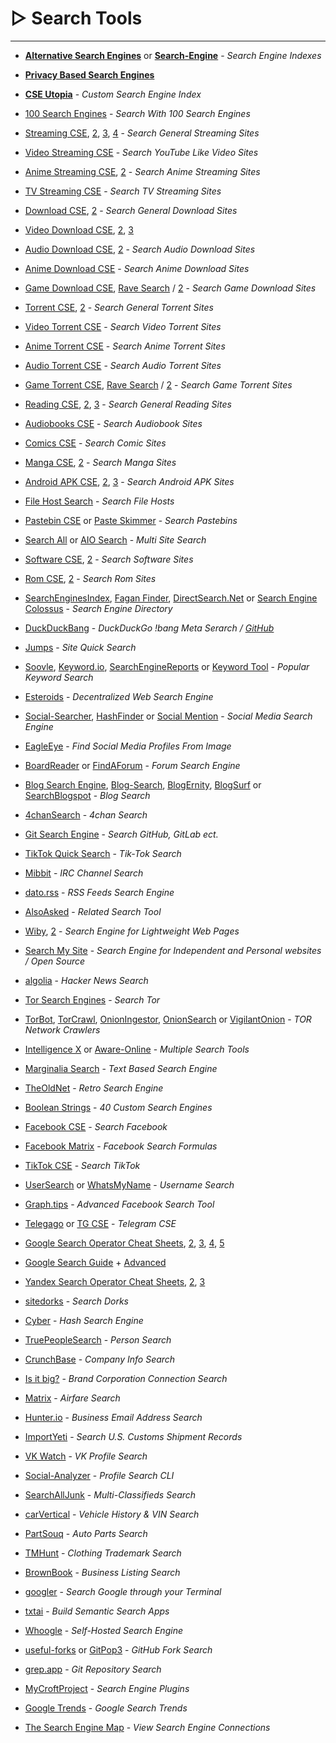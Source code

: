 # ▷ Search Tools

---

-   **[Alternative Search Engines](https://www.reddit.com/r/FREEMEDIAHECKYEAH/wiki/storage#wiki_alternative_search_engines)** or **[Search-Engine](https://start.me/p/wM7y15/search-engine)** - _Search Engine Indexes_
-   **[Privacy Based Search Engines](https://www.reddit.com/r/FREEMEDIAHECKYEAH/wiki/adblock-vpn-privacy#wiki_.25B7_search_engines)**
-   **[CSE Utopia](https://start.me/p/EL84Km/cse-utopia)** - _Custom Search Engine Index_
-   [100 Search Engines](https://www.100searchengines.com/) - _Search With 100 Search Engines_
-   [Streaming CSE](https://cse.google.com/cse?cx=006516753008110874046:cfdhwy9o57g#gsc.tab=0), [2](https://cse.google.com/cse?cx=006516753008110874046:o0mf6t-ugea#gsc.tab=0), [3](https://cse.google.com/cse?cx=98916addbaef8b4b6), [4](https://cse.google.com/cse?cx=0199ade0b25835f2e) - _Search General Streaming Sites_
-   [Video Streaming CSE](https://cse.google.com/cse?cx=006516753008110874046:6v9mqdaai6q#gsc.tab=0) - _Search YouTube Like Video Sites_
-   [Anime Streaming CSE](https://cse.google.com/cse?cx=006516753008110874046:vzcl7wcfhei), [2](https://cse.google.com/cse?cx=006516753008110874046:mrfarx7-dxu) - _Search Anime Streaming Sites_
-   [TV Streaming CSE](https://cse.google.com/cse?cx=006516753008110874046:hrhinud6efg) - _Search TV Streaming Sites_
-   [Download CSE](https://cse.google.com/cse?cx=006516753008110874046:1ugcdt3vo7z), [2](https://cse.google.com/cse?cx=006516753008110874046:reodoskmj7h) - _Search General Download Sites_
-   [Video Download CSE](https://cse.google.com/cse?cx=006516753008110874046:wevn3lkn9rr), [2](https://cse.google.com/cse?cx=89f2dfcea452fc451), [3](https://cse.google.com/cse?cx=aab218d0aa53e3578)
-   [Audio Download CSE](https://cse.google.com/cse?cx=006516753008110874046:ibmyuhh72io), [2](https://cse.google.com/cse?cx=006516753008110874046:ohobg3wvr_w) - _Search Audio Download Sites_
-   [Anime Download CSE](https://cse.google.com/cse?cx=006516753008110874046:osnah6w0yw8) - _Search Anime Download Sites_
-   [Game Download CSE](https://cse.google.com/cse?cx=006516753008110874046:cbjowp5sdqg), [Rave Search](https://idleendeavor.github.io/gamesearch/) / [2](https://ravegamesearch.pages.dev/) - _Search Game Download Sites_
-   [Torrent CSE](https://cse.google.com/cse?cx=006516753008110874046:0led5tukccj), [2](https://cse.google.com/cse?cx=006516753008110874046:kh3piqxus6n) - _Search General Torrent Sites_
-   [Video Torrent CSE](https://cse.google.com/cse?cx=006516753008110874046:gaoebxgop7j) - _Search Video Torrent Sites_
-   [Anime Torrent CSE](https://cse.google.com/cse?cx=006516753008110874046:lamzt6ls4iz) - _Search Anime Torrent Sites_
-   [Audio Torrent CSE](https://cse.google.com/cse?cx=006516753008110874046:v75cyb4ci55) - _Search Audio Torrent Sites_
-   [Game Torrent CSE](https://cse.google.com/cse?cx=006516753008110874046:pobnsujblyx), [Rave Search](https://idleendeavor.github.io/gamesearch/) / [2](https://ravegamesearch.pages.dev/) - _Search Game Torrent Sites_
-   [Reading CSE](https://cse.google.com/cse?cx=006516753008110874046:s9ddesylrm8), [2](https://cse.google.com/cse?cx=006516753008110874046:rc855wetniu), [3](https://cse.google.com/cse?cx=c46414ccb6a943e39) - _Search General Reading Sites_
-   [Audiobooks CSE](https://cse.google.com/cse?cx=006516753008110874046:cwbbza56vhd) - _Search Audiobook Sites_
-   [Comics CSE](https://cse.google.com/cse?cx=006516753008110874046:p4hgytyrohg) - _Search Comic Sites_
-   [Manga CSE](https://cse.google.com/cse?cx=006516753008110874046:4im0fkhej3z), [2](https://cse.google.com/cse?cx=006516753008110874046:a5mavctjnsc#gsc.tab=0) - _Search Manga Sites_
-   [Android APK CSE](https://cse.google.com/cse?cx=e0d1769ccf74236e8), [2](https://cse.google.com/cse?cx=73948689c2c206528), [3](https://cse.google.com/cse?cx=a805854b6a196d6a6) - _Search Android APK Sites_
-   [File Host Search](https://cse.google.com/cse?cx=90a35b59cee2a42e1) - _Search File Hosts_
-   [Pastebin CSE](https://cse.google.com/cse?cx=0cd79b819f26af9d0) or [Paste Skimmer](https://sites.google.com/view/l33tech/tools/pasteskimmer) - _Search Pastebins_
-   [Search All](https://www.searchall.net/) or [AIO Search](https://www.aiosearch.com/) - _Multi Site Search_
-   [Software CSE](https://cse.google.com/cse?cx=57b3962509047447e), [2](https://cse.google.com/cse?cx=ec7d33ef358ae1b65) - _Search Software Sites_
-   [Rom CSE](https://cse.google.com/cse?cx=f47f68e49301a07ac), [2](https://cse.google.com/cse?cx=744926a50bd7eb010) - _Search Rom Sites_
-   [SearchEnginesIndex](https://www.searchenginesindex.com/), [Fagan Finder](https://www.faganfinder.com/), [DirectSearch.Net](http://www.directsearch.net/) or [Search Engine Colossus](https://www.searchenginecolossus.com/) - _Search Engine Directory_
-   [DuckDuckBang](https://mosermichael.github.io/duckduckbang/html/main.html) - _DuckDuckGo !bang Meta Serarch / [GitHub](https://github.com/MoserMichael/duckduckbang)_
-   [Jumps](https://jumps.io/) - _Site Quick Search_
-   [Soovle](https://soovle.com/), [Keyword.io](http://www.keyword.io/), [SearchEngineReports](https://searchenginereports.net/) or [Keyword Tool](https://keywordtool.io/) - _Popular Keyword Search_
-   [Esteroids](https://esteroids.eth.limo/#) - _Decentralized Web Search Engine_
-   [Social-Searcher](https://www.social-searcher.com/), [HashFinder](https://www.hashfinder.xyz/) or [Social Mention](http://socialmention.com/) - _Social Media Search Engine_  
    
-   [EagleEye](https://github.com/ThoughtfulDev/EagleEye) - _Find Social Media Profiles From Image_
-   [BoardReader](https://boardreader.com/) or [FindAForum](https://www.findaforum.net/Home/Search/) - _Forum Search Engine_
-   [Blog Search Engine](http://www.blogsearchengine.org/), [Blog-Search](https://www.blog-search.com/), [BlogErnity](http://www.bloggernity.com/), [BlogSurf](https://blogsurf.io/) or [SearchBlogspot](https://www.searchblogspot.com/) - _Blog Search_
-   [4chanSearch](https://4chansearch.com/) - _4chan Search_
-   [Git Search Engine](https://zzollo.co/) - _Search GitHub, GitLab ect._
-   [TikTok Quick Search](https://www.osintcombine.com/tiktok-quick-search) - _Tik-Tok Search_
-   [Mibbit](https://search.mibbit.com/) - _IRC Channel Search_
-   [dato.rss](https://datorss.com/) - _RSS Feeds Search Engine_
-   [AlsoAsked](https://alsoasked.com/) - _Related Search Tool_
-   [Wiby](https://wiby.org/), [2](https://wiby.me/) - _Search Engine for Lightweight Web Pages_
-   [Search My Site](https://searchmysite.net/) - _Search Engine for Independent and Personal websites / Open Source_
-   [algolia](https://hn.algolia.com/) - _Hacker News Search_
-   [Tor Search Engines](https://www.reddit.com/r/FREEMEDIAHECKYEAH/wiki/storage#wiki_tor_search_engines) - _Search Tor_
-   [TorBot](https://github.com/DedSecInside/TorBot), [TorCrawl](https://github.com/james04gr/TorCrawl.py), [OnionIngestor](https://github.com/danieleperera/OnionIngestor), [OnionSearch](https://github.com/megadose/OnionSearch) or [VigilantOnion](https://github.com/andreyglauzer/VigilantOnion) - _TOR Network Crawlers_
-   [Intelligence X](https://intelx.io/tools) or [Aware-Online](https://www.aware-online.com/en/osint-tools/) - _Multiple Search Tools_
-   [Marginalia Search](https://search.marginalia.nu/) - _Text Based Search Engine_
-   [TheOldNet](http://theoldnet.com/) - _Retro Search Engine_
-   [Boolean Strings](https://booleanstrings.com/all-the-40-forty-custom-search-engines/) - _40 Custom Search Engines_
-   [Facebook CSE](https://cse.google.com/cse?cx=65eb7b6b8baf5a5cb) - _Search Facebook_
-   [Facebook Matrix](https://plessas.net/facebookmatrix) - _Facebook Search Formulas_
-   [TikTok CSE](https://cse.google.com/cse?cx=c42f6b58703f83683) - _Search TikTok_
-   [UserSearch](https://usersearch.org/) or [WhatsMyName](https://whatsmyname.app/) - _Username Search_
-   [Graph.tips](https://graph.tips/beta/) - _Advanced Facebook Search Tool_
-   [Telegago](https://cse.google.com/cse?&cx=006368593537057042503:efxu7xprihg#gsc.tab=0) or [TG CSE](https://cse.google.com/cse?cx=006249643689853114236:a3iibfpwexa) - _Telegram CSE_
-   [Google Search Operator Cheat Sheets](https://moz.com/learn/seo/search-operators), [2](https://moz.com/blog/mastering-google-search-operators-in-67-steps), [3](https://ahrefs.com/blog/google-advanced-search-operators/), [4](https://l-lists.com/en/lists/m1mdwx.html), [5](https://github.com/BushidoUK/OSINT-SearchOperators)
-   [Google Search Guide](https://moz.com/blog/the-ultimate-guide-to-the-google-search-parameters) + [Advanced](https://coursebuilder.withgoogle.com/)
-   [Yandex Search Operator Cheat Sheets](https://yandex.com/support/direct/keywords/symbols-and-operators.html), [2](https://seosly.com/yandex-search-operators/), [3](https://seranking.ru/blog/seo/operatory-poiska-yandex/)
-   [sitedorks](https://github.com/Zarcolio/sitedorks) - _Search Dorks_
-   [Cyber](https://cyber.page/) - _Hash Search Engine_
-   [TruePeopleSearch](https://www.truepeoplesearch.com/) - _Person Search_
-   [CrunchBase](https://www.crunchbase.com/) - _Company Info Search_
-   [Is it big?](https://isitbig.org/) - _Brand Corporation Connection Search_
-   [Matrix](https://matrix.itasoftware.com/) - _Airfare Search_
-   [Hunter.io](https://hunter.io/) - _Business Email Address Search_
-   [ImportYeti](https://www.importyeti.com/) - _Search U.S. Customs Shipment Records_
-   [VK Watch](https://vk.watch/) - _VK Profile Search_
-   [Social-Analyzer](https://github.com/qeeqbox/social-analyzer) - _Profile Search CLI_
-   [SearchAllJunk](https://searchalljunk.com/) - _Multi-Classifieds Search_
-   [carVertical](https://www.carvertical.com/) - _Vehicle History & VIN Search_
-   [PartSouq](https://www.partsouq.com/) - _Auto Parts Search_
-   [TMHunt](http://www.tmhunt.com/) - _Clothing Trademark Search_
-   [BrownBook](https://www.brownbook.net/) - _Business Listing Search_
-   [googler](https://github.com/jarun/googler) - _Search Google through your Terminal_
-   [txtai](https://neuml.github.io/txtai/) - _Build Semantic Search Apps_
-   [Whoogle](https://benbusby.com/projects/whoogle-search/) - _Self-Hosted Search Engine_
-   [useful-forks](https://useful-forks.github.io/) or [GitPop3](https://andremiras.github.io/gitpop3/) - _GitHub Fork Search_
-   [grep.app](https://grep.app/) - _Git Repository Search_
-   [MyCroftProject](https://mycroftproject.com/) - _Search Engine Plugins_
-   [Google Trends](https://trends.google.com/trends/) - _Google Search Trends_
-   [The Search Engine Map](https://www.searchenginemap.com/) - _View Search Engine Connections_